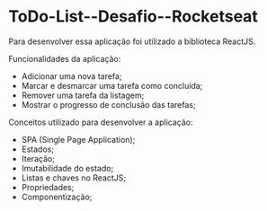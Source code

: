 # ToDo-List--Desafio--Rocketseat

Para desenvolver essa aplicação foi utilizado a biblioteca ReactJS.

Funcionalidades da aplicação:

- Adicionar uma nova tarefa;
- Marcar e desmarcar uma tarefa como concluída;
- Remover uma tarefa da listagem;
- Mostrar o progresso de conclusão das tarefas;

Conceitos utilizado para desenvolver a aplicação:

- SPA (Single Page Application);
- Estados;
- Iteração;
- Imutabilidade do estado;
- Listas e chaves no ReactJS;
- Propriedades;
- Componentização;

